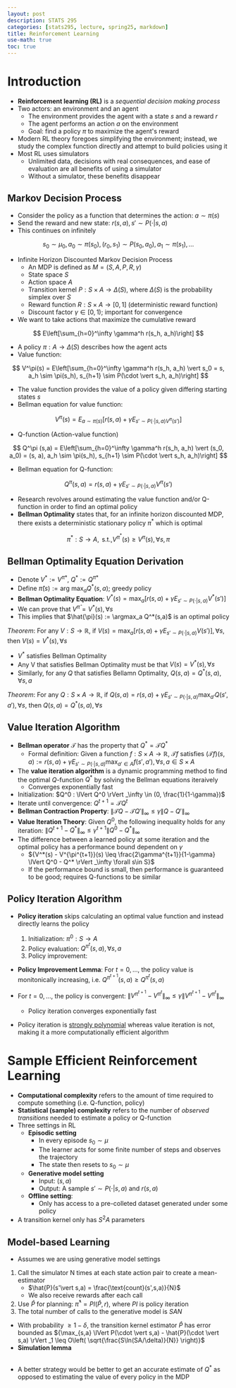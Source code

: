 ```yaml
---
layout: post
description: STATS 295
categories: [stats295, lecture, spring25, markdown]
title: Reinforcement Learning
use-math: true
toc: true
---
```


# Introduction

- **Reinforcement learning (RL)** is a *sequential decision making process*
- Two actors: an environment and an agent
    - The environment provides the agent with a state $s$ and a reward $r$
    - The agent performs an action $a$ on the environment
    - Goal: find a policy $\pi$ to maximize the agent's reward
- Modern RL theory foregoes simplifying the environment; instead, we study the complex function directly and attempt to build policies using it
- Most RL uses simulators
    - Unlimited data, decisions with real consequences, and ease of evaluation are all benefits of using a simulator
    - Without a simulator, these benefits disappear

## Markov Decision Process
- Consider the policy as a function that determines the action: ${a \sim \pi (s)}$
- Send the reward and new state: $r(s, a), s' \sim P(\cdot\vert s,a)$
- This continues on infinitely 

$$
s_0 \sim \mu_0, a_0 \sim \pi(s_0), (r_0, s_1) \sim P(s_0, a_0), a_1 \sim \pi(s_1), \ldots
$$

- Infinite Horizon Discounted Markov Decision Process
    - An MDP is defined as $M = (S, A, P, R, \gamma)$
    - State space $S$
    - Action space $A$
    - Transition kernel $P : S\times A \rightarrow \Delta(S)$, where $\Delta(S)$ is the probability simplex over $S$
    - Reward function $R : S\times A \rightarrow [0,1]$ (deterministic reward function)
    - Discount factor $\gamma \in [0, 1)$; important for convergence
- We want to take actions that maximize the cumulative reward

$$
E\left[\sum_{h=0}^\infty \gamma^h r(s_h, a_h)\right]
$$

- A policy $\pi : A \rightarrow \Delta(S)$ describes how the agent acts
- Value function:

$$
V^\pi(s) = E\left[\sum_{h=0}^\infty \gamma^h r(s_h, a_h) \vert s_0 = s, a_h \sim \pi(s_h), s_{h+1} \sim P(\cdot \vert s_h, a_h)\right]
$$

- The value function provides the value of a policy given differing starting states $s$
- Bellman equation for value function:

$$
V^\pi(s) = E_{a\sim\pi(s)}\left[r(s,a) + \gamma E_{s'\sim P(\cdot \vert s,a) V^\pi(s')} \right]
$$

- Q-function (Action-value function)

$$
Q^\pi (s,a) = E\left[\sum_{h=0}^\infty \gamma^h r(s_h, a_h) \vert (s_0, a_0) = (s, a), a_h \sim \pi(s_h), s_{h+1} \sim P(\cdot \vert s_h, a_h)\right]
$$

- Bellman equation for Q-function:

$$
Q^\pi(s,a) = r(s, a) + \gamma E_{s'\sim P(\cdot \vert s,a)} V^\pi (s')
$$

- Research revolves around estimating the value function and/or Q-function in order to find an optimal policy
- **Bellman Optimality** states that, for an infinite horizon discounted MDP, there exists a deterministic stationary policy $\pi ^*$ which is optimal

$$
\pi^* : S \rightarrow A, \text{ s.t.,} V^{\pi^*}(s) \geq V^\pi(s), \forall s,\pi
$$

## Bellman Optimality Equation Derivation

- Denote $V^* := V^{\pi*}$, $Q^* := Q^{\pi*}$
- Define $\hat{\pi}(s) := \text{arg max}_a Q^*(s,a)$; greedy policy
- **Bellman Optimality Equation**: ${V^*(s) = \max_a [r(s,a) + \gamma E_{s'\sim P(\cdot \vert s,a)} V^*(s')]}$
- We can prove that $V^{\hat{\pi}} = V^*(s), \forall s$
- This implies that $\hat{\pi}(s) := \argmax_a Q^*(s,a)$ is an optimal policy

*Theorem*: For any $V : S \rightarrow \mathbb{R}$, if ${V(s) = \max_a [r(s,a)+ \gamma E_{s'\sim P(\cdot\vert s,a)} V(s')], \forall s}$, then ${V(s) = V^*(s), \forall s}$

- $V^*$ satisfies Bellman Optimality
- Any V that satisfies Bellman Optimality must be that $V(s) = V^*(s), \forall s$
- Similarly, for any $Q$ that satisfies Bellamn Optimality, $Q(s,a) = Q^*(s,a), \forall s,a$

*Theorem*: For any $Q : S\times A \rightarrow \mathbb{R}$, if ${Q(s,a) = r(s,a)+ \gamma E_{s'\sim P(\cdot\vert s,a)} \max_{a'}Q(s', a'), \forall s}$, then ${Q(s,a) = Q^*(s,a), \forall s}$

## Value Iteration Algorithm

- **Bellman operator** $\mathcal{T}$ has the property that $Q^* = \mathcal{T}Q^*$
    - Formal definition: Given a function ${f : S\times A \rightarrow \mathbb{R}}$, $\mathcal{T}f$ satisfies ${(\mathcal{T}f)(s,a) := r(s,a) + \gamma E_{s'\sim P(\cdot \vert s,a)} \max_{a'\in A} f(s',a'), \forall s,a \in S\times A }$
- The **value iteration algorithm** is a dynamic programming method to find the optimal $Q$-function $Q^*$ by solving the Bellman equations iteraively
    - Converges exponentially fast
- Initialization: $Q^0 : \lVert Q^0 \rVert _\infty \in (0, \frac{1}{1-\gamma})$
- Iterate until convergence: $Q^{t+1} = \mathcal{T}Q^t$
- **Bellman Contraction Property**: ${\lVert \mathcal{T}Q - \mathcal{T}Q' \rVert _\infty \leq \gamma \lVert Q - Q' \rVert _\infty}$
- **Value Iteration Theory**: Given $Q^0$, the following inequality holds for any iteration: ${\lVert Q^{t+1} - Q^* \rVert _\infty \leq \gamma^{t+1} \lVert Q^0 - Q^* \rVert _\infty}$
- The difference between a learned policy at some iteration and the optimal policy has a performance bound dependent on $\gamma$
    - ${V^*(s) - V^{\pi^{t+1}}(s) \leq \frac{2\gamma^{t+1}}{1-\gamma} \lVert Q^0 - Q^* \rVert _\infty \forall s\in S}$
    - If the performance bound is small, then performance is guaranteed to be good; requires Q-functions to be similar

## Policy Iteration Algorithm

- **Policy iteration** skips calculating an optimal value function and instead directly learns the policy
    1. Initialization: $\pi^0 : S\rightarrow A$
    2. Policy evaluation: $Q^{\pi^t}(s,a),\forall s,a$
    3. Policy improvement: 

- **Policy Improvement Lemma**: For $t=0,\ldots$, the policy value is monitonically increasing, i.e. ${Q^{\pi^{t+1}}(s,a)\geq Q^{\pi^t}(s,a)}$
- For $t=0,\ldots$, the policy is convergent: ${\lVert V^{\pi^{t+1}} - V^{\pi^t}  \rVert _\infty \leq \gamma\lVert V^{\pi^{t+1}} - V^{\pi^t}  \rVert _\infty}$
    - Policy iteration converges exponentially fast
- Policy iteration is [strongly polynomial](https://en.wikipedia.org/wiki/Strongly-polynomial_time) whereas value iteration is not, making it a more computationally efficient algorithm

# Sample Efficient Reinforcement Learning

- **Computational complexity** refers to the amount of time required to compute something (i.e. Q-function, policy)
- **Statistical (sample) complexity** refers to the number of *observed transitions* needed to estimate a policy or Q-function
- Three settings in RL
    - **Episodic setting**
        - In every episode $s_0 \sim \mu$
        - The learner acts for some finite number of steps and observes the trajectory
        - The state then resets to $s_0 \sim \mu$
    - **Generative model setting**
        - Input: $(s,a)$
        - Output: A sample $s' \sim P(\cdot \vert s,a)$ and $r(s,a)$
    - **Offline setting**:
        - Only has access to a pre-colleted dataset generated under some policy
- A transition kernel only has $S^2A$ parameters

## Model-based Learning

- Assumes we are using generative model settings

1. Call the simulator N times at each state action pair to create a mean-estimator
    - $\hat{P}(s'\vert s,a) = \frac{\text{count}(s',s,a)}{N}$
    - We also receive rewards after each call
2. Use $\hat{P}$ for planning: $\hat{\pi}^* = PI(\hat{P}, r)$, where $PI$ is policy iteration
3. The total number of calls to the generative model is $SAN$

- With probability $\geq 1-\delta$, the transition kernel estimator $\hat{P}$ has error bounded as ${\max_{s,a} \lVert P(\cdot \vert s,a) - \hat{P}(\cdot \vert s,a) \rVert _1 \leq O\left( \sqrt{\frac{S\ln(SA/\delta)}{N}} \right)}$
- **Simulation lemma**

## 

- A better strategy would be better to get an accurate estimate of $Q^*$ as opposed to estimating the value of every policy in the MDP
